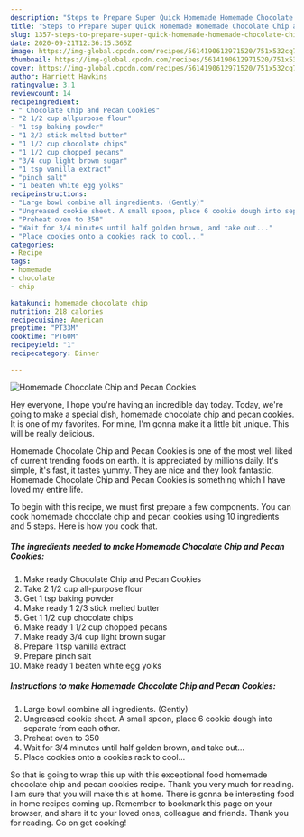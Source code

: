 ```yaml
---
description: "Steps to Prepare Super Quick Homemade Homemade Chocolate Chip and Pecan Cookies"
title: "Steps to Prepare Super Quick Homemade Homemade Chocolate Chip and Pecan Cookies"
slug: 1357-steps-to-prepare-super-quick-homemade-homemade-chocolate-chip-and-pecan-cookies
date: 2020-09-21T12:36:15.365Z
image: https://img-global.cpcdn.com/recipes/5614190612971520/751x532cq70/homemade-chocolate-chip-and-pecan-cookies-recipe-main-photo.jpg
thumbnail: https://img-global.cpcdn.com/recipes/5614190612971520/751x532cq70/homemade-chocolate-chip-and-pecan-cookies-recipe-main-photo.jpg
cover: https://img-global.cpcdn.com/recipes/5614190612971520/751x532cq70/homemade-chocolate-chip-and-pecan-cookies-recipe-main-photo.jpg
author: Harriett Hawkins
ratingvalue: 3.1
reviewcount: 14
recipeingredient:
- " Chocolate Chip and Pecan Cookies"
- "2 1/2 cup allpurpose flour"
- "1 tsp baking powder"
- "1 2/3 stick melted butter"
- "1 1/2 cup chocolate chips"
- "1 1/2 cup chopped pecans"
- "3/4 cup light brown sugar"
- "1 tsp vanilla extract"
- "pinch salt"
- "1 beaten white egg yolks"
recipeinstructions:
- "Large bowl combine all ingredients. (Gently)"
- "Ungreased cookie sheet. A small spoon, place 6 cookie dough into separate from each other."
- "Preheat oven to 350"
- "Wait for 3/4 minutes until half golden brown, and take out..."
- "Place cookies onto a cookies rack to cool..."
categories:
- Recipe
tags:
- homemade
- chocolate
- chip

katakunci: homemade chocolate chip 
nutrition: 218 calories
recipecuisine: American
preptime: "PT33M"
cooktime: "PT60M"
recipeyield: "1"
recipecategory: Dinner

---
```



![Homemade Chocolate Chip and Pecan Cookies](https://img-global.cpcdn.com/recipes/5614190612971520/751x532cq70/homemade-chocolate-chip-and-pecan-cookies-recipe-main-photo.jpg)

Hey everyone, I hope you're having an incredible day today. Today, we're going to make a special dish, homemade chocolate chip and pecan cookies. It is one of my favorites. For mine, I'm gonna make it a little bit unique. This will be really delicious.



Homemade Chocolate Chip and Pecan Cookies is one of the most well liked of current trending foods on earth. It is appreciated by millions daily. It's simple, it's fast, it tastes yummy. They are nice and they look fantastic. Homemade Chocolate Chip and Pecan Cookies is something which I have loved my entire life.


To begin with this recipe, we must first prepare a few components. You can cook homemade chocolate chip and pecan cookies using 10 ingredients and 5 steps. Here is how you cook that.

<!--inarticleads1-->

##### The ingredients needed to make Homemade Chocolate Chip and Pecan Cookies:

1. Make ready  Chocolate Chip and Pecan Cookies
1. Take 2 1/2 cup all-purpose flour
1. Get 1 tsp baking powder
1. Make ready 1 2/3 stick melted butter
1. Get 1 1/2 cup chocolate chips
1. Make ready 1 1/2 cup chopped pecans
1. Make ready 3/4 cup light brown sugar
1. Prepare 1 tsp vanilla extract
1. Prepare pinch salt
1. Make ready 1 beaten white egg yolks




<!--inarticleads2-->

##### Instructions to make Homemade Chocolate Chip and Pecan Cookies:

1. Large bowl combine all ingredients. (Gently)
1. Ungreased cookie sheet. A small spoon, place 6 cookie dough into separate from each other.
1. Preheat oven to 350
1. Wait for 3/4 minutes until half golden brown, and take out...
1. Place cookies onto a cookies rack to cool...




So that is going to wrap this up with this exceptional food homemade chocolate chip and pecan cookies recipe. Thank you very much for reading. I am sure that you will make this at home. There is gonna be interesting food in home recipes coming up. Remember to bookmark this page on your browser, and share it to your loved ones, colleague and friends. Thank you for reading. Go on get cooking!
